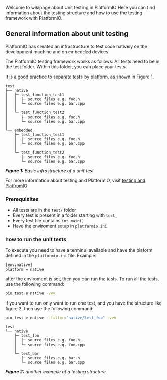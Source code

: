 Welcome to wikipage about Unit testing in PlatformIO
Here you can find information about the testing structure and how to use the testing framework with PlatformIO. 


## General information about unit testing

PlatformIO has created an infrastructure to test code natively on the development machine and on embedded devices.

The PlatformIO testing framework works as follows: All tests need to be in the test folder. Within this folder, you can place your tests.

It is a good practice to separate tests by platform, as shown in Figure 1.
```
test
├── native
│   ├─ test_function_test1
│   │  ├─ source files e.g. foo.h
│   │  └─ source files e.g. bar.cpp
│   │
│   └─ test_function_test2
│      ├─ source files e.g. foo.h
│      └─ source files e.g. bar.cpp
│
└── embedded
    ├─ test_function_test1
    │  ├─ source files e.g. foo.h
    │  └─ source files e.g. bar.cpp
    │
    └─ test_function_test2
       ├─ source files e.g. foo.h
       └─ source files e.g. bar.cpp 

```
_**Figure 1:** Basic infrastructure of a unit test_

For more information about testing and PlatformIO, visit [testing and PlatfromIO](https://docs.platformio.org/en/stable/advanced/unit-testing/structure/hierarchy.html)


### Prerequisites

- All tests are in the `test/` folder
- Every test is present in a folder starting with `test_`
- Every test file contains `int main()`
- Have the enviroment setup in `platformio.ini`


### how to run the unit tests

To execute you need to have a terminal available and have the plaform defined in the `platformio.ini` file.
Example:
```
[env:native]
platform = native
```

after the enviroment is set, then you can run the tests.
To run all the tests, use the following command:
```bash
pio test e native -vvv
```

if you want to run only want to run one test, and you have the structure like figure 2, then use the following command:
```bash
pio test e native --filter="native/test_foo" -vvv
```


```
test
└── native
    ├─ test_foo
    │  ├─ source files e.g. foo.h
    │  └─ source files e.g. foo.cpp
    │
    └─ test_bar
       ├─ source files e.g. bar.h
       └─ source files e.g. bar.cpp
```
_**Figure 2:**  another example of a testing structure._









